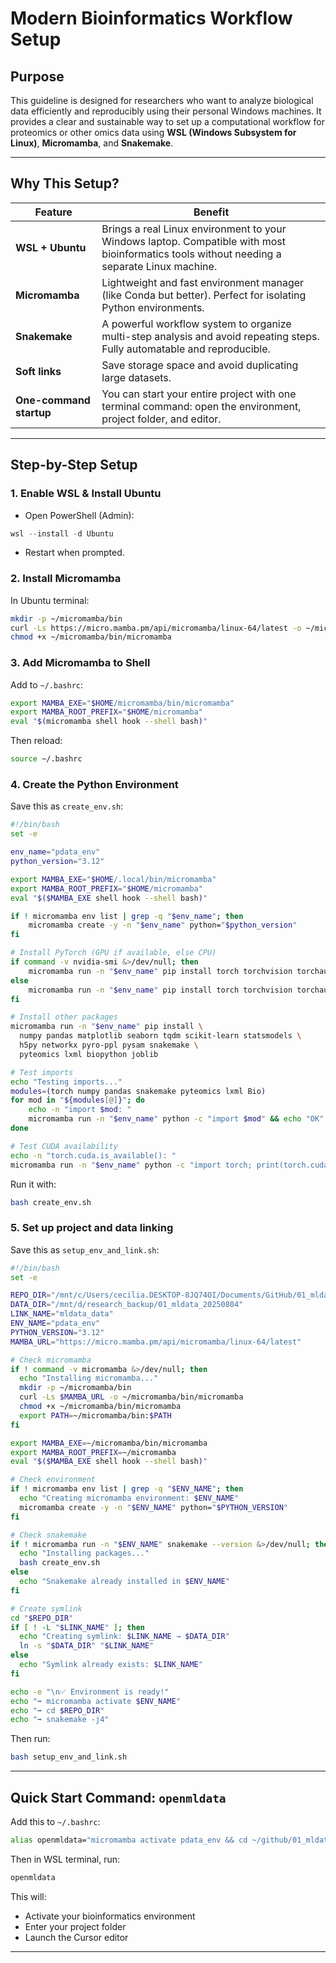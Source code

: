 # Modern Bioinformatics Workflow Setup 

## Purpose

This guideline is designed for researchers who want to analyze biological data efficiently and reproducibly using their personal Windows machines. It provides a clear and sustainable way to set up a computational workflow for proteomics or other omics data using **WSL (Windows Subsystem for Linux)**, **Micromamba**, and **Snakemake**.

---

## Why This Setup?

| Feature                 | Benefit                                                                                                                                     |
| ----------------------- | ------------------------------------------------------------------------------------------------------------------------------------------- |
| **WSL + Ubuntu**        | Brings a real Linux environment to your Windows laptop. Compatible with most bioinformatics tools without needing a separate Linux machine. |
| **Micromamba**          | Lightweight and fast environment manager (like Conda but better). Perfect for isolating Python environments.                                |
| **Snakemake**           | A powerful workflow system to organize multi-step analysis and avoid repeating steps. Fully automatable and reproducible.                   |
| **Soft links**          | Save storage space and avoid duplicating large datasets.                                                                                    |
| **One-command startup** | You can start your entire project with one terminal command: open the environment, project folder, and editor.                              |

---

## Step-by-Step Setup

### 1. Enable WSL & Install Ubuntu

* Open PowerShell (Admin):

```powershell
wsl --install -d Ubuntu
```

* Restart when prompted.

### 2. Install Micromamba

In Ubuntu terminal:

```bash
mkdir -p ~/micromamba/bin
curl -Ls https://micro.mamba.pm/api/micromamba/linux-64/latest -o ~/micromamba/bin/micromamba
chmod +x ~/micromamba/bin/micromamba
```

### 3. Add Micromamba to Shell

Add to `~/.bashrc`:

```bash
export MAMBA_EXE="$HOME/micromamba/bin/micromamba"
export MAMBA_ROOT_PREFIX="$HOME/micromamba"
eval "$(micromamba shell hook --shell bash)"
```

Then reload:

```bash
source ~/.bashrc
```

### 4. Create the Python Environment

Save this as `create_env.sh`:

```bash
#!/bin/bash
set -e

env_name="pdata_env"
python_version="3.12"

export MAMBA_EXE="$HOME/.local/bin/micromamba"
export MAMBA_ROOT_PREFIX="$HOME/micromamba"
eval "$($MAMBA_EXE shell hook --shell bash)"

if ! micromamba env list | grep -q "$env_name"; then
    micromamba create -y -n "$env_name" python="$python_version"
fi

# Install PyTorch (GPU if available, else CPU)
if command -v nvidia-smi &>/dev/null; then
    micromamba run -n "$env_name" pip install torch torchvision torchaudio --index-url https://download.pytorch.org/whl/cu128
else
    micromamba run -n "$env_name" pip install torch torchvision torchaudio
fi

# Install other packages
micromamba run -n "$env_name" pip install \
  numpy pandas matplotlib seaborn tqdm scikit-learn statsmodels \
  h5py networkx pyro-ppl pysam snakemake \
  pyteomics lxml biopython joblib

# Test imports
echo "Testing imports..."
modules=(torch numpy pandas snakemake pyteomics lxml Bio)
for mod in "${modules[@]}"; do
    echo -n "import $mod: "
    micromamba run -n "$env_name" python -c "import $mod" && echo "OK" || echo "FAILED"
done

# Test CUDA availability
echo -n "torch.cuda.is_available(): "
micromamba run -n "$env_name" python -c "import torch; print(torch.cuda.is_available())"
```

Run it with:

```bash
bash create_env.sh
```

### 5. Set up project and data linking

Save this as `setup_env_and_link.sh`:

```bash
#!/bin/bash
set -e

REPO_DIR="/mnt/c/Users/cecilia.DESKTOP-8JQ74OI/Documents/GitHub/01_mldata"
DATA_DIR="/mnt/d/research_backup/01_mldata_20250804"
LINK_NAME="mldata_data"
ENV_NAME="pdata_env"
PYTHON_VERSION="3.12"
MAMBA_URL="https://micro.mamba.pm/api/micromamba/linux-64/latest"

# Check micromamba
if ! command -v micromamba &>/dev/null; then
  echo "Installing micromamba..."
  mkdir -p ~/micromamba/bin
  curl -Ls $MAMBA_URL -o ~/micromamba/bin/micromamba
  chmod +x ~/micromamba/bin/micromamba
  export PATH=~/micromamba/bin:$PATH
fi

export MAMBA_EXE=~/micromamba/bin/micromamba
export MAMBA_ROOT_PREFIX=~/micromamba
eval "$($MAMBA_EXE shell hook --shell bash)"

# Check environment
if ! micromamba env list | grep -q "$ENV_NAME"; then
  echo "Creating micromamba environment: $ENV_NAME"
  micromamba create -y -n "$ENV_NAME" python="$PYTHON_VERSION"
fi

# Check snakemake
if ! micromamba run -n "$ENV_NAME" snakemake --version &>/dev/null; then
  echo "Installing packages..."
  bash create_env.sh
else
  echo "Snakemake already installed in $ENV_NAME"
fi

# Create symlink
cd "$REPO_DIR"
if [ ! -L "$LINK_NAME" ]; then
  echo "Creating symlink: $LINK_NAME → $DATA_DIR"
  ln -s "$DATA_DIR" "$LINK_NAME"
else
  echo "Symlink already exists: $LINK_NAME"
fi

echo -e "\n✅ Environment is ready!"
echo "➡ micromamba activate $ENV_NAME"
echo "➡ cd $REPO_DIR"
echo "➡ snakemake -j4"
```

Then run:

```bash
bash setup_env_and_link.sh
```

---

## Quick Start Command: `openmldata`

Add this to `~/.bashrc`:

```bash
alias openmldata="micromamba activate pdata_env && cd ~/github/01_mldata && cursor ."
```

Then in WSL terminal, run:

```bash
openmldata
```

This will:

* Activate your bioinformatics environment
* Enter your project folder
* Launch the Cursor editor

---

